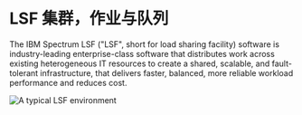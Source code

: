 # LSF 集群，作业与队列

The IBM Spectrum LSF ("LSF", short for load sharing facility) software is industry-leading enterprise-class software that distributes work across existing heterogeneous IT resources to create a shared, scalable, and fault-tolerant infrastructure, that delivers faster, balanced, more reliable workload performance and reduces cost.

![A typical LSF environment](https://www.ibm.com/support/knowledgecenter/SSWRJV_10.1.0/lsf_users_guide/clusters_etc_final.jpg)